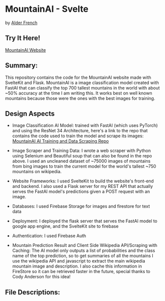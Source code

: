 # MountainAI - Svelte
by [Alder French](https://humanist-bean.github.io)

## Try It Here!
[MountainAI Website](https://mountainai.firebaseapp.com/)

## Summary:
This repository contains the code for the MountainAI website made with SvelteKit and Flask. MountainAI is a image classification model created with FastAI that can classify the top 700 tallest mountains in the world with about ~50% accuracy at the time I am writing this. It works best on well known mountains because those were the ones
with the best images for training. 

## Design Aspects
 - Image Classification AI Model: trained with FastAI (which uses PyTorch) and using the ResNet 34 Architecture, here's a link to the repo that contains the code used to train the model and scrape its images:
 [MountainAI AI Training and Data Scraping Repo](https://github.com/humanist-bean/MountainAI)

 - Image Scraper and Training Data: I wrote a web scraper with Python using Selenium and Beautiful soup that can also be found in the repo above. I used an uncleaned dataset of ~75000 images of mountains from bing images to train the current model for the world's tallest ~750 mountains on wikipedia.

 - Website Frameworks: I used SvelteKit to build the website's front-end and backend. I also used a Flask server for my REST API that actually serves the FastAI model's predictions given a POST request with an image.

 - Databases: I used Firebase Storage for images and firestore for text data

 - Deployment: I deployed the flask server that serves the FastAI model to google app engine, and the SvelteKit site to firebase

 - Authentication: I used Firebase Auth

 - Mountain Prediction Result and Client Side Wikipedia API/Scraping with Caching: The AI model only outputs a list of probabilities and the class name of the top prediction, so to get summaries of all the mountains I use the wikipedia API and javascript to extract the main wikipedia mountain image and description. I also cache this information in FireStore so it can be retrieved faster in the future, special thanks to Cody Anderson for this idea!  



## File Descriptions:





